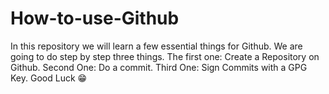 # How-to-use-Github
In this repository we will learn a few essential things for Github. We are going to do step by step three things. The first one: Create a Repository on Github. Second One: Do a commit. Third One: Sign Commits with a GPG Key. Good Luck 😁
